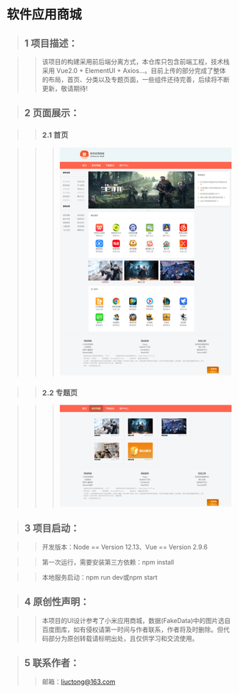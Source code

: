 # 软件应用商城  

>## 1 项目描述：  

>>该项目的构建采用前后端分离方式，本仓库只包含前端工程，技术栈采用 Vue2.0 + ElementUI + Axios...。目前上传的部分完成了整体的布局，首页、分类以及专题页面，一些组件还待完善，后续将不断更新，敬请期待!  

>## 2 页面展示：
  
>>### 2.1 首页

>>>![Image text](https://github.com/crystaleyess/softwareMall/blob/main/screenshot/main.jpg)  

>>### 2.2 专题页

>>>![Image text](https://github.com/crystaleyess/softwareMall/blob/main/screenshot/series.jpg)  

>## 3 项目启动： 

>>开发版本：Node == Version 12.13、Vue == Version 2.9.6

>>第一次运行，需要安装第三方依赖：npm install

>>本地服务启动：npm run dev或npm start 

>## 4 原创性声明：  

>>本项目的UI设计参考了小米应用商城，数据(FakeData)中的图片选自百度图库，如有侵权请第一时间与作者联系，作者将及时删除。但代码部分为原创转载请标明出处，且仅供学习和交流使用。

>## 5 联系作者：
>>邮箱：liuctong@163.com
